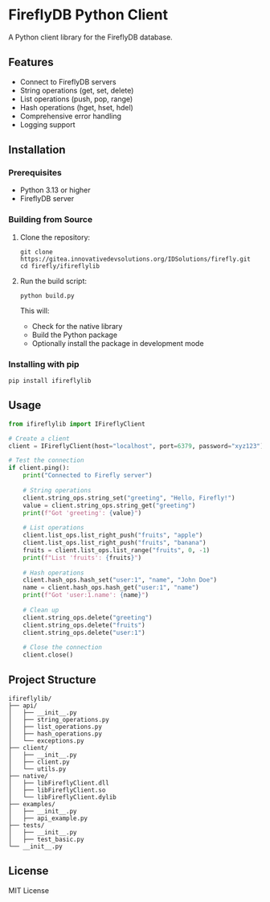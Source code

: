 # FireflyDB Python Client

A Python client library for the FireflyDB database.

## Features

- Connect to FireflyDB servers
- String operations (get, set, delete)
- List operations (push, pop, range)
- Hash operations (hget, hset, hdel)
- Comprehensive error handling
- Logging support

## Installation

### Prerequisites

- Python 3.13 or higher
- FireflyDB server

### Building from Source

1. Clone the repository:
   ```
   git clone https://gitea.innovativedevsolutions.org/IDSolutions/firefly.git
   cd firefly/ifireflylib
   ```

2. Run the build script:
   ```
   python build.py
   ```

   This will:
   - Check for the native library
   - Build the Python package
   - Optionally install the package in development mode

### Installing with pip

```
pip install ifireflylib
```

## Usage

```python
from ifireflylib import IFireflyClient

# Create a client
client = IFireflyClient(host="localhost", port=6379, password="xyz123")

# Test the connection
if client.ping():
    print("Connected to Firefly server")
    
    # String operations
    client.string_ops.string_set("greeting", "Hello, Firefly!")
    value = client.string_ops.string_get("greeting")
    print(f"Got 'greeting': {value}")
    
    # List operations
    client.list_ops.list_right_push("fruits", "apple")
    client.list_ops.list_right_push("fruits", "banana")
    fruits = client.list_ops.list_range("fruits", 0, -1)
    print(f"List 'fruits': {fruits}")
    
    # Hash operations
    client.hash_ops.hash_set("user:1", "name", "John Doe")
    name = client.hash_ops.hash_get("user:1", "name")
    print(f"Got 'user:1.name': {name}")
    
    # Clean up
    client.string_ops.delete("greeting")
    client.string_ops.delete("fruits")
    client.string_ops.delete("user:1")
    
    # Close the connection
    client.close()
```

## Project Structure

```
ifireflylib/
├── api/
│   ├── __init__.py
│   ├── string_operations.py
│   ├── list_operations.py
│   ├── hash_operations.py
│   └── exceptions.py
├── client/
│   ├── __init__.py
│   ├── client.py
│   └── utils.py
├── native/
│   ├── libFireflyClient.dll
│   ├── libFireflyClient.so
│   └── libFireflyClient.dylib
├── examples/
│   ├── __init__.py
│   ├── api_example.py
├── tests/
│   ├── __init__.py
│   ├── test_basic.py
└── __init__.py
```

## License

MIT License